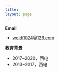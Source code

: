 ```yaml
---
title: 
layout: page
---
```


**Email**
* weidi1024@126.com

**教育背景**
* 2017~2020，西电          
* 2013~2017，西电